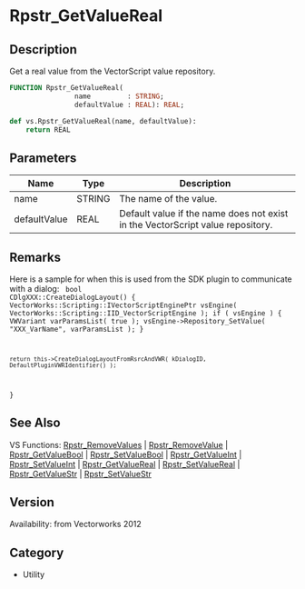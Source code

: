 # Rpstr_GetValueReal

## Description
Get a real value from the VectorScript value repository.

```pascal
FUNCTION Rpstr_GetValueReal(
				name         : STRING;
				defaultValue : REAL): REAL;
```

```python
def vs.Rpstr_GetValueReal(name, defaultValue):
    return REAL
```

## Parameters
|Name|Type|Description|
|---|---|---|
|name|STRING|The name of the value.|
|defaultValue|REAL|Default value if the name does not exist in the VectorScript value repository.|

## Remarks
Here is a sample for when this is  used from the SDK plugin to communicate with a dialog:
<code lang="cpp">
bool CDlgXXX::CreateDialogLayout()
{
	VectorWorks::Scripting::IVectorScriptEnginePtr	vsEngine( VectorWorks::Scripting::IID_VectorScriptEngine );
	if ( vsEngine )
	{
		VWVariant	varParamsList( true );
		vsEngine->Repository_SetValue( "XXX_VarName", varParamsList );
	}

	return this->CreateDialogLayoutFromRsrcAndVWR( kDialogID, DefaultPluginVWRIdentifier() );
}
</code>

## See Also
VS Functions:
[Rpstr_RemoveValues](Rpstr_RemoveValues.md) 
| [Rpstr_RemoveValue](Rpstr_RemoveValue.md) 
| [Rpstr_GetValueBool](Rpstr_GetValueBool.md) 
| [Rpstr_SetValueBool](Rpstr_SetValueBool.md) 
| [Rpstr_GetValueInt](Rpstr_GetValueInt.md) 
| [Rpstr_SetValueInt](Rpstr_SetValueInt.md) 
| [Rpstr_GetValueReal](Rpstr_GetValueReal.md) 
| [Rpstr_SetValueReal](Rpstr_SetValueReal.md) 
| [Rpstr_GetValueStr](Rpstr_GetValueStr.md) 
| [Rpstr_SetValueStr](Rpstr_SetValueStr.md)

## Version
Availability: from Vectorworks 2012

## Category
* Utility

